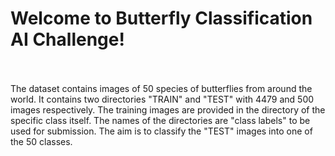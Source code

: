 # Welcome to Butterfly Classification AI Challenge!<br><br>
The dataset contains images of 50 species of butterflies from around the world. 
It contains two directories "TRAIN" and "TEST" with 4479 and 500 images respectively. 
The training images are provided in the directory of the specific class itself. 
The names of the directories are "class labels" to be used for submission.
The aim is to classify the "TEST" images into one of the 50 classes.

